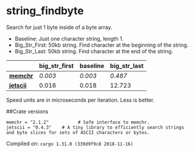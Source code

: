 # string_findbyte
Search for just 1 byte inside of a byte array.

* Baseline: Just one character string, length 1.
* Big_Str_First: 50kb string. Find character at the beginning of the string.
* Big_Str_Last: 50kb string. Find character at the end of the string.

| | big_str_first | baseline | big_str_last |
| --- | --- | --- | --- |
| **[memchr](https://crates.io/crates/memchr)** | *0.003* | *0.003* | *0.487* |
| **[jetscii](https://crates.io/crates/jetscii)** | 0.016 | 0.018 | 12.723 |

Speed units are in microseconds per iteration. Less is better.

##Crate versions

    memchr = "2.1.2"           # Safe interface to memchr.
    jetscii = "0.4.3"    # A tiny library to efficiently search strings and byte slices for sets of ASCII characters or bytes.

Compiled on: `cargo 1.31.0 (339d9f9c8 2018-11-16)`